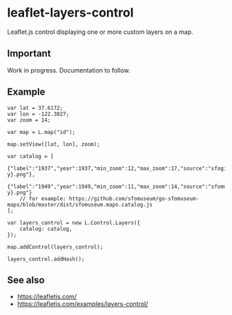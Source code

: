 # leaflet-layers-control

Leaflet.js control displaying one or more custom layers on a map.

## Important

Work in progress. Documentation to follow.

## Example

```
var lat = 37.6172;
var lon = -122.3827;
var zoom = 14;

var map = L.map("id");

map.setView([lat, lon], zoom);

var catalog = [
	{"label":"1937","year":1937,"min_zoom":12,"max_zoom":17,"source":"sfogis","url":"https://millsfield.sfomuseum.org/aerial/1937/{z}/{x}/{-y}.png"},
	{"label":"1949","year":1949,"min_zoom":11,"max_zoom":14,"source":"sfomuseum","identifier":"1997.52.084.014","url":"https://millsfield.sfomuseum.org/aerial/1949/{z}/{x}/{-y}.png"}
	// for example: https://github.com/sfomuseum/go-sfomuseum-maps/blob/master/dist/sfomuseum.maps.catalog.js
];

var layers_control = new L.Control.Layers({
    catalog: catalog,
});

map.addControl(layers_control);

layers_control.addHash();	    
```

## See also

* https://leafletjs.com/
* https://leafletjs.com/examples/layers-control/